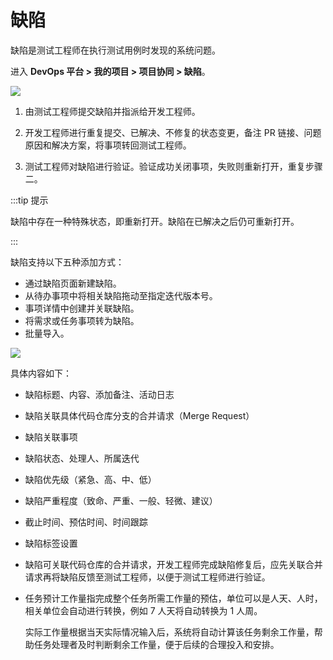 # 缺陷

缺陷是测试工程师在执行测试用例时发现的系统问题。

进入 **DevOps 平台 > 我的项目 > 项目协同 > 缺陷**。

![](https://terminus-paas.oss-cn-hangzhou.aliyuncs.com/paas-doc/2021/08/23/c1db8c68-e881-46cf-8a24-d2149d80af0a.png)

1. 由测试工程师提交缺陷并指派给开发工程师。

2. 开发工程师进行重复提交、已解决、不修复的状态变更，备注 PR 链接、问题原因和解决方案，将事项转回测试工程师。

3. 测试工程师对缺陷进行验证。验证成功关闭事项，失败则重新打开，重复步骤二。

:::tip 提示

缺陷中存在一种特殊状态，即重新打开。缺陷在已解决之后仍可重新打开。

:::

缺陷支持以下五种添加方式：

- 通过缺陷页面新建缺陷。
- 从待办事项中将相关缺陷拖动至指定迭代版本号。
- 事项详情中创建并关联缺陷。
- 将需求或任务事项转为缺陷。
- 批量导入。

![](https://terminus-paas.oss-cn-hangzhou.aliyuncs.com/paas-doc/2021/08/23/c10e5d83-ec86-43c6-a0a6-3478dabbccc4.png)

具体内容如下：
* 缺陷标题、内容、添加备注、活动日志

* 缺陷关联具体代码仓库分支的合并请求（Merge Request）

* 缺陷关联事项

* 缺陷状态、处理人、所属迭代

* 缺陷优先级（紧急、高、中、低）

* 缺陷严重程度（致命、严重、一般、轻微、建议）

* 截止时间、预估时间、时间跟踪

* 缺陷标签设置

* 缺陷可关联代码仓库的合并请求，开发工程师完成缺陷修复后，应先关联合并请求再将缺陷反馈至测试工程师，以便于测试工程师进行验证。

* 任务预计工作量指完成整个任务所需工作量的预估，单位可以是人天、人时，相关单位会自动进行转换，例如 7 人天将自动转换为 1 人周。

  实际工作量根据当天实际情况输入后，系统将自动计算该任务剩余工作量，帮助任务处理者及时判断剩余工作量，便于后续的合理投入和安排。
